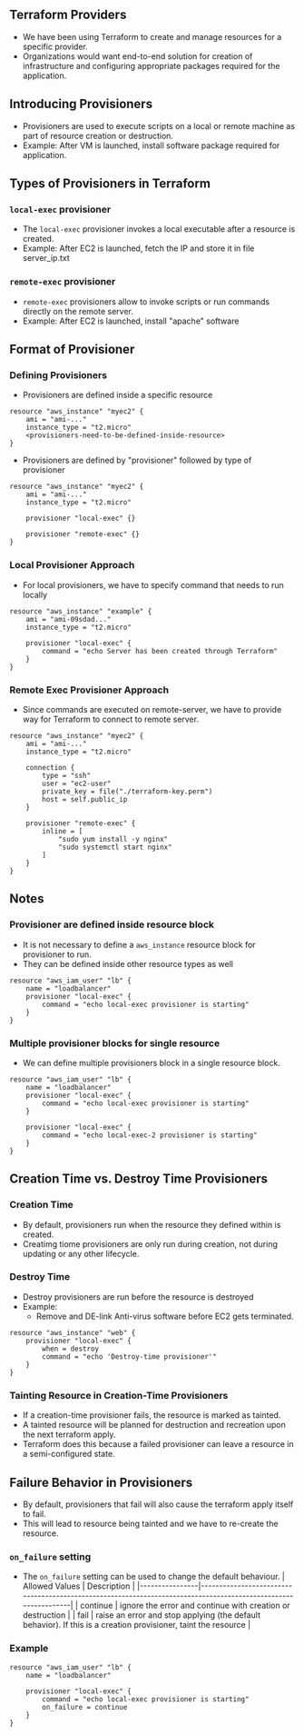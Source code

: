## Terraform Providers
- We have been using Terraform to create and manage resources for a specific provider.
- Organizations would want end-to-end solution for creation of infrastructure and configuring appropriate packages required for the application.

## Introducing Provisioners
- Provisioners are used to execute scripts on a local or remote machine as part of resource creation or destruction.
- Example: After VM is launched, install software package required for application.

## Types of Provisioners in Terraform
### `local-exec` provisioner
- The `local-exec` provisioner invokes a local executable after a resource is created.
- Example: After EC2 is launched, fetch the IP and store it in file server_ip.txt

### `remote-exec` provisioner
- `remote-exec` provisioners allow to invoke scripts or run commands directly on the remote server.
- Example: After EC2 is launched, install "apache" software

## Format of Provisioner
### Defining Provisioners
- Provisioners are defined inside a specific resource
```
resource "aws_instance" "myec2" {
    ami = "ami-..."
    instance_type = "t2.micro"
    <provisioners-need-to-be-defined-inside-resource>
}
```
- Provisioners are defined by "provisioner" followed by type of provisioner

```
resource "aws_instance" "myec2" {
    ami = "ami-..."
    instance_type = "t2.micro"

    provisioner "local-exec" {}

    provisioner "remote-exec" {}
}
```

### Local Provisioner Approach
- For local provisioners, we have to specify command that needs to run locally
```
resource "aws_instance" "example" {
    ami = "ami-09sdad..."
    instance_type = "t2.micro"

    provisioner "local-exec" {
        command = "echo Server has been created through Terraform"
    }
}
```

### Remote Exec Provisioner Approach
- Since commands are executed on remote-server, we have to provide way for Terraform to connect to remote server.
```
resource "aws_instance" "myec2" {
    ami = "ami-..."
    instance_type = "t2.micro"

    connection {
        type = "ssh"
        user = "ec2-user"
        private_key = file("./terraform-key.perm")
        host = self.public_ip
    }

    provisioner "remote-exec" {
        inline = [
            "sudo yum install -y nginx"
            "sudo systemctl start nginx"
        ]
    }
}
```

## Notes
### Provisioner are defined inside resource block
- It is not necessary to define a `aws_instance` resource block for provisioner to run.
- They can be defined inside other resource types as well
```
resource "aws_iam_user" "lb" {
    name = "loadbalancer"
    provisioner "local-exec" {
        command = "echo local-exec provisioner is starting"
    }
}
```
### Multiple provisioner blocks for single resource
- We can define multiple provisioners block in a single resource block.
```
resource "aws_iam_user" "lb" {
    name = "loadbalancer"
    provisioner "local-exec" {
        command = "echo local-exec provisioner is starting"
    }

    provisioner "local-exec" {
        command = "echo local-exec-2 provisioner is starting"
    }
}
```

## Creation Time vs. Destroy Time Provisioners

### Creation Time
- By default, provisioners run when the resource they defined within is created.
- Creatimg tiome provisioners are only run during creation, not during updating or any other lifecycle.

### Destroy Time
- Destroy provisioners are run before the resource is destroyed
- Example:
    - Remove and DE-link Anti-virus software before EC2 gets terminated.

```
resource "aws_instance" "web" {
    provisioner "local-exec" {
        when = destroy
        command = "echo 'Destroy-time provisioner'"
    }
}
```

### Tainting Resource in Creation-Time Provisioners
- If a creation-time provisioner fails, the resource is marked as tainted.
- A tainted resource will be planned for destruction and recreation upon the next terraform apply.
- Terraform does this because a failed provisioner can leave a resource in a semi-configured state.

## Failure Behavior in Provisioners
- By default, provisioners that fail will also cause the terraform apply itself to fail.
- This will lead to resource being tainted and we have to re-create the resource.

### `on_failure` setting
- The `on_failure` setting can be used to change the default behaviour.
| Allowed Values | Description                                                                                                    |
|----------------|----------------------------------------------------------------------------------------------------------------|
| continue       | ignore the error and continue with creation or destruction                                                     |
| fail           | raise an error and stop applying (the default behavior). If this is a creation provisioner, taint the resource |

### Example
```
resource "aws_iam_user" "lb" {
    name = "loadbalancer"
    
    provisioner "local-exec" {
        command = "echo local-exec provisioner is starting"
        on_failure = continue
    }
}
```